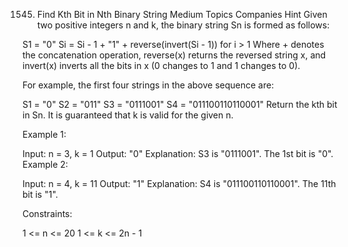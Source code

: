 1545. Find Kth Bit in Nth Binary String
Medium
Topics
Companies
Hint
Given two positive integers n and k, the binary string Sn is formed as follows:

S1 = "0"
Si = Si - 1 + "1" + reverse(invert(Si - 1)) for i > 1
Where + denotes the concatenation operation, reverse(x) returns the reversed string x, and invert(x) inverts all the bits in x (0 changes to 1 and 1 changes to 0).

For example, the first four strings in the above sequence are:

S1 = "0"
S2 = "011"
S3 = "0111001"
S4 = "011100110110001"
Return the kth bit in Sn. It is guaranteed that k is valid for the given n.

 

Example 1:

Input: n = 3, k = 1
Output: "0"
Explanation: S3 is "0111001".
The 1st bit is "0".
Example 2:

Input: n = 4, k = 11
Output: "1"
Explanation: S4 is "011100110110001".
The 11th bit is "1".
 

Constraints:

1 <= n <= 20
1 <= k <= 2n - 1